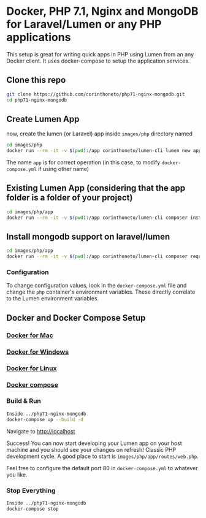 # Docker, PHP 7.1, Nginx and MongoDB for Laravel/Lumen or any PHP applications

This setup is great for writing quick apps in PHP using Lumen from an any Docker client. It uses docker-compose to setup the application services.

## Clone this repo

```bash
git clone https://github.com/corinthoneto/php71-nginx-mongodb.git
cd php71-nginx-mongodb
```

## Create Lumen App

now, create the lumen (or Laravel) app inside `images/php` directory named

```bash
cd images/php
docker run --rm -it -v $(pwd):/app corinthoneto/lumen-cli lumen new app
```
The name `app` is for correct operation (in this case, to modify `docker-compose.yml` if using other name)

## Existing Lumen App (considering that the app folder is a folder of your project)

```bash
cd images/php/app
docker run --rm -it -v $(pwd):/app corinthoneto/lumen-cli composer install
```

## Install mongodb support on laravel/lumen
```bash
cd images/php/app 
docker run --rm -it -v $(pwd):/app corinthoneto/lumen-cli composer require jenssegers/mongodb --ignore-platform-reqs
```

### Configuration

To change configuration values, look in the `docker-compose.yml` file and change the `php` container's environment variables. These directly correlate to the Lumen environment variables.

## Docker and Docker Compose Setup

### [Docker for Mac](https://docs.docker.com/docker-for-mac/)

### [Docker for Windows](https://docs.docker.com/docker-for-windows/)

### [Docker for Linux](https://docs.docker.com/engine/installation/linux/)

### [Docker compose](https://docs.docker.com/compose/)

### Build & Run

```bash
Inside ../php71-nginx-mongodb
docker-compose up --build -d
```

Navigate to [http://localhost](http://localhost)

Success! You can now start developing your Lumen app on your host machine and you should see your changes on refresh! Classic PHP development cycle. A good place to start is `images/php/app/routes/web.php`.

Feel free to configure the default port 80 in `docker-compose.yml` to whatever you like.

### Stop Everything

```bash
Inside ../php71-nginx-mongodb
docker-compose stop
```
